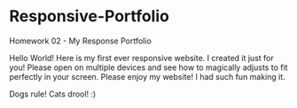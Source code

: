 # Responsive-Portfolio
 Homework 02 - My Response Portfolio

Hello World! 
Here is my first ever responsive website. 
I created it just for you! Please open on multiple devices and see how to magically adjusts to fit perfectly in your screen. Please enjoy my website! I had such fun making it. 

Dogs rule! Cats drool! :)

